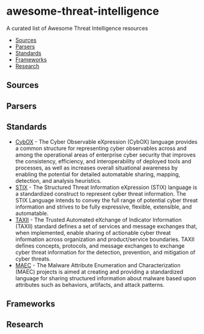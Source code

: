 # awesome-threat-intelligence
A curated list of Awesome Threat Intelligence resources

- [Sources](#sources)
- [Parsers](#parsers)
- [Standards](#standards)
- [Frameworks](#frameworks)
- [Research](#research)


## Sources

## Parsers

## Standards

* [CybOX](https://cyboxproject.github.io/) - The Cyber Observable eXpression (CybOX) language provides a common structure for representing cyber observables across and among the operational areas of enterprise cyber security that improves the consistency, efficiency, and interoperability of deployed tools and processes, as well as increases overall situational awareness by enabling the potential for detailed automatable sharing, mapping, detection, and analysis heuristics.
* [STIX](https://stixproject.github.io/) - The Structured Threat Information eXpression (STIX) language is a standardized construct to represent cyber threat information. 
The STIX Language intends to convey the full range of potential cyber threat information and strives to be fully expressive, flexible, extensible, and automatable. 
* [TAXII](https://taxiiproject.github.io/) - The Trusted Automated eXchange of Indicator Information (TAXII) standard defines a set of services and message exchanges that, when implemented,  enable sharing of actionable cyber threat information across organization and product/service boundaries. 
TAXII defines concepts, protocols, and message exchanges to exchange cyber threat information for the detection, prevention, and mitigation of cyber threats.
* [MAEC](https://maecproject.github.io/) - The Malware Attribute Enumeration and Characterization (MAEC) projects is aimed at creating and providing a standardized language for sharing structured information about malware based upon attributes such as behaviors, artifacts, and attack patterns.

## Frameworks

## Research